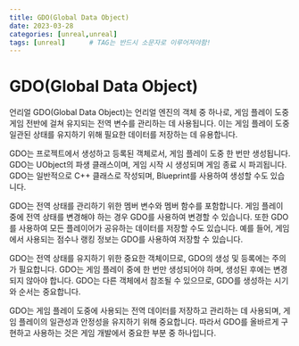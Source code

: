 ```yaml
---
title: GDO(Global Data Object)
date: 2023-03-28
categories: [unreal,unreal]
tags: [unreal]		# TAG는 반드시 소문자로 이루어져야함!
---
```


GDO(Global Data Object)
=================

언리얼 GDO(Global Data Object)는 언리얼 엔진의 객체 중 하나로, 게임 플레이 도중 게임 전반에 걸쳐 유지되는 전역 변수를 관리하는 데 사용됩니다. 이는 게임 플레이 도중 일관된 상태를 유지하기 위해 필요한 데이터를 저장하는 데 유용합니다.

GDO는 프로젝트에서 생성하고 등록된 객체로서, 게임 플레이 도중 한 번만 생성됩니다. GDO는 UObject의 파생 클래스이며, 게임 시작 시 생성되며 게임 종료 시 파괴됩니다. GDO는 일반적으로 C++ 클래스로 작성되며, Blueprint를 사용하여 생성할 수도 있습니다.

GDO는 전역 상태를 관리하기 위한 멤버 변수와 멤버 함수를 포함합니다. 게임 플레이 중에 전역 상태를 변경해야 하는 경우 GDO를 사용하여 변경할 수 있습니다. 또한 GDO를 사용하여 모든 플레이어가 공유하는 데이터를 저장할 수도 있습니다. 예를 들어, 게임에서 사용되는 점수나 랭킹 정보는 GDO를 사용하여 저장할 수 있습니다.

GDO는 전역 상태를 유지하기 위한 중요한 객체이므로, GDO의 생성 및 등록에는 주의가 필요합니다. GDO는 게임 플레이 중에 한 번만 생성되어야 하며, 생성된 후에는 변경되지 않아야 합니다. GDO는 다른 객체에서 참조될 수 있으므로, GDO를 생성하는 시기와 순서는 중요합니다.

GDO는 게임 플레이 도중에 사용되는 전역 데이터를 저장하고 관리하는 데 사용되며, 게임 플레이의 일관성과 안정성을 유지하기 위해 중요합니다. 따라서 GDO를 올바르게 구현하고 사용하는 것은 게임 개발에서 중요한 부분 중 하나입니다.